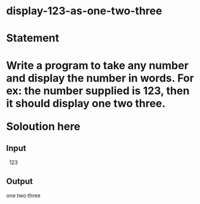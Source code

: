 # display-123-as-one-two-three
<h1>Statement<h1>
<p>Write a program to take any number and display the number in words. For ex: the number supplied is 123, then it should display one two three.</p>
  <p>Soloution <a target="_blank" ref="https://github.com/Winay-Chowdary66/display-123-as-one-two-three/blob/main/123-as-one-two-three" title="Source Code">here</a></p>
  <h2>Input</h2>
  <p>&nbsp; 123</p>
  <h2>Output</h2>
  <p>one two three</p>
